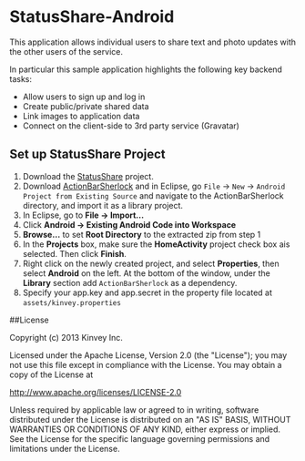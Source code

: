 StatusShare-Android
==================
This application allows individual users to share text and photo updates with the other users of the service. 

In particular this sample application highlights the following key backend tasks:

* Allow users to sign up and log in
* Create public/private shared data
* Link images to application data
* Connect on the client-side to 3rd party service (Gravatar)


## Set up StatusShare Project

1. Download the [StatusShare](https://github.com/KinveyApps/StatusShare-Android/archive/master.zip) project.
2. Download [ActionBarSherlock](http://actionbarsherlock.com/) and in Eclipse, go `File` -> `New` -> `Android Project from Existing Source` and navigate to the ActionBarSherlock directory, and import it as a library project.
2. In Eclipse, go to __File &rarr; Import…__
3. Click __Android &rarr; Existing Android Code into Workspace__
4. __Browse…__ to set __Root Directory__ to the extracted zip from step 1
5. In the __Projects__ box, make sure the __HomeActivity__ project check box ais selected. Then click __Finish__.
6. Right click on the newly created project, and select __Properties__, then select __Android__ on the left.  At the bottom of the window, under the __Library__ section add `ActionBarSherlock` as a dependency. 
7. Specify your app.key and app.secret in the property file located at `assets/kinvey.properties` 

##License


Copyright (c) 2013 Kinvey Inc.

Licensed under the Apache License, Version 2.0 (the "License"); you may not use this file except
in compliance with the License. You may obtain a copy of the License at

 http://www.apache.org/licenses/LICENSE-2.0

Unless required by applicable law or agreed to in writing, software distributed under the License
is distributed on an "AS IS" BASIS, WITHOUT WARRANTIES OR CONDITIONS OF ANY KIND, either express
or implied. See the License for the specific language governing permissions and limitations under
the License.